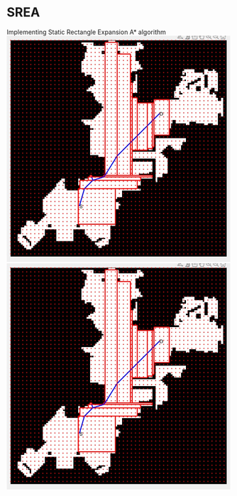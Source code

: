 # SREA
Implementing Static Rectangle Expansion A* algorithm  
![map1](https://github.com/Katherine-Deborah/SREA/blob/main/Map1.jpg)  
![map2](https://github.com/Katherine-Deborah/SREA/blob/main/Map1.jpg)

